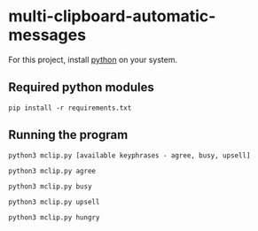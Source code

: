 # multi-clipboard-automatic-messages

For this project, install [python](https://www.geeksforgeeks.org/how-to-install-python-on-linux/) on your system.



## Required python modules ##

`pip install -r requirements.txt`


## Running the program ##
`python3 mclip.py [available keyphrases - agree, busy, upsell]`

`python3 mclip.py agree`

`python3 mclip.py busy`

`python3 mclip.py upsell`

`python3 mclip.py hungry`



